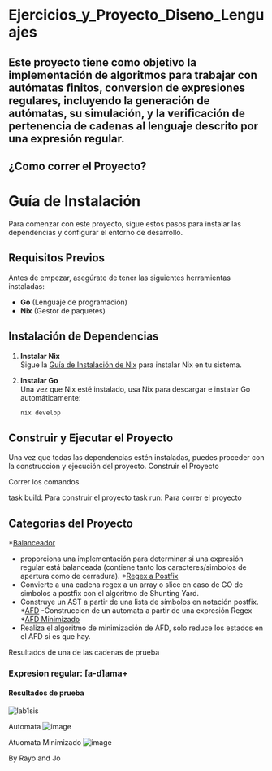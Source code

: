# Ejercicios_y_Proyecto_Diseno_Lenguajes

## Este proyecto tiene como objetivo la implementación de algoritmos para trabajar con autómatas finitos, conversion de expresiones regulares, incluyendo la generación de autómatas, su simulación, y la verificación de pertenencia de cadenas al lenguaje descrito por una expresión regular.


## ¿Como correr el Proyecto?


# Guía de Instalación

Para comenzar con este proyecto, sigue estos pasos para instalar las dependencias y configurar el entorno de desarrollo.

## Requisitos Previos

Antes de empezar, asegúrate de tener las siguientes herramientas instaladas:

- **Go** (Lenguaje de programación)
- **Nix** (Gestor de paquetes)

## Instalación de Dependencias

1. **Instalar Nix**  
   Sigue la [Guía de Instalación de Nix](https://nixos.org/download.html) para instalar Nix en tu sistema.

2. **Instalar Go**  
   Una vez que Nix esté instalado, usa Nix para descargar e instalar Go automáticamente:
   
   ```bash
   nix develop
## Construir y Ejecutar el Proyecto

Una vez que todas las dependencias estén instaladas, puedes proceder con la construcción y ejecución del proyecto.
Construir el Proyecto

Correr los comandos

  task build: Para construir el proyecto
  task run: Para correr el proyecto


## Categorias del Proyecto
*[Balanceador](https://github.com/cmd-AJ/Ejercicios_y_Proyecto_Diseno_Lenguajes/tree/main/internal/balancer)
 - proporciona una implementación para determinar si una expresión regular está balanceada (contiene tanto los caracteres/simbolos de apertura como de cerradura).
*[Regex a Postfix](https://github.com/cmd-AJ/Ejercicios_y_Proyecto_Diseno_Lenguajes/tree/main/internal/Postfix)
- Convierte a una cadena regex a un array o slice en caso de GO de simbolos a postfix con el algoritmo de Shunting Yard.
- Construye un AST a partir de una lista de símbolos en notación postfix.
*[AFD](https://github.com/cmd-AJ/Ejercicios_y_Proyecto_Diseno_Lenguajes/tree/main/internal/dfa)
-Construccion de un automata a partir de una expresión Regex
*[AFD Minimizado](https://github.com/cmd-AJ/Ejercicios_y_Proyecto_Diseno_Lenguajes/tree/main/internal/Minimal)
- Realiza el algoritmo de minimización de AFD, solo reduce los estados en el AFD si es que hay.




Resultados de una de las cadenas de prueba 

### Expresion regular: [a-d]ama\+

#### Resultados de prueba
![lab1sis](https://github.com/user-attachments/assets/27a147bb-bba2-46a0-8139-727df509f482)

Automata
![image](https://github.com/user-attachments/assets/9c771fc0-dd82-4971-bb09-b4e8be93bd12)

Atuomata Minimizado
![image](https://github.com/user-attachments/assets/fea3d976-523a-4610-8f4b-a3b287eba79c)



By Rayo and Jo
